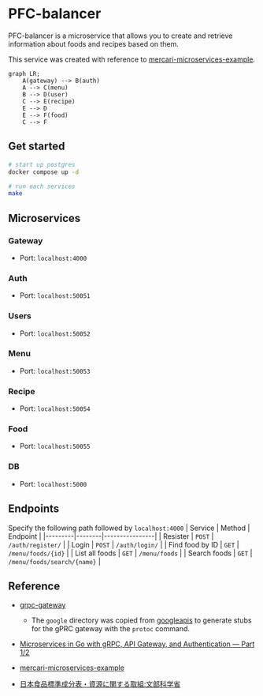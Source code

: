# PFC-balancer
PFC-balancer is a microservice that allows you to create and retrieve information about foods and recipes based on them.

This service was created with reference to [mercari-microservices-example](https://github.com/mercari/mercari-microservices-example).

```mermaid
graph LR;
    A(gateway) --> B(auth)
    A --> C(menu)
    B --> D(user)
    C --> E(recipe)
    E --> D
    E --> F(food)
    C --> F
```

## Get started
``` bash
# start up postgres
docker compose up -d

# run each services
make
```

## Microservices
### Gateway
- Port: `localhost:4000`
### Auth
- Port: `localhost:50051`
### Users
- Port: `localhost:50052`
### Menu
- Port: `localhost:50053`
### Recipe
- Port: `localhost:50054`
### Food
- Port: `localhost:50055`
### DB
- Port: `localhost:5000`

## Endpoints
Specify the following path followed by `localhost:4000`
| Service | Method | Endpoint       |
|---------|--------|----------------|
| Resister  | `POST` | `/auth/register/` |
| Login  | `POST` | `/auth/login/` |
| Find food by ID | `GET` | `/menu/foods/{id}` |
| List all foods  | `GET` | `/menu/foods` |
| Search foods  | `GET` | `/menu/foods/search/{name}` |

## Reference
- [grpc-gateway](https://github.com/grpc-ecosystem/grpc-gateway)
    - The `google` directory was copied from [googleapis](https://github.com/googleapis/googleapis) to generate stubs for the gPRC gateway with the `protoc` command.

- [Microservices in Go with gRPC, API Gateway, and Authentication — Part 1/2](https://levelup.gitconnected.com/microservices-with-go-grpc-api-gateway-and-authentication-part-1-2-393ad9fc9d30)

- [mercari-microservices-example](https://github.com/mercari/mercari-microservices-example)

- [日本食品標準成分表・資源に関する取組:文部科学省](https://www.mext.go.jp/a_menu/syokuhinseibun/)
